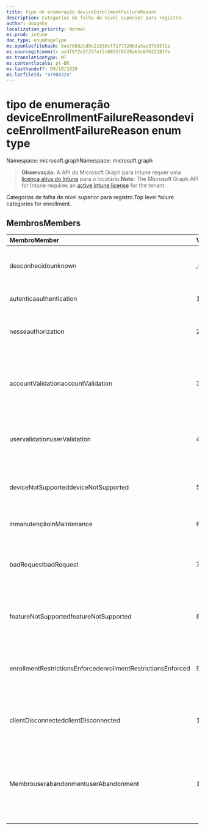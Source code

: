 ```yaml
---
title: tipo de enumeração deviceEnrollmentFailureReason
description: Categorias de falha de nível superior para registro.
author: dougeby
localization_priority: Normal
ms.prod: intune
doc_type: enumPageType
ms.openlocfilehash: 9ee798d2cd9c21038cff177320b3a3ae37d05f2e
ms.sourcegitcommit: acdf972e2f25fef2c6855f6f28a63c0762228ffa
ms.translationtype: MT
ms.contentlocale: pt-BR
ms.lasthandoff: 09/18/2020
ms.locfileid: "47984324"
---
```

# <a name="deviceenrollmentfailurereason-enum-type"></a><span data-ttu-id="775db-103">tipo de enumeração deviceEnrollmentFailureReason</span><span class="sxs-lookup"><span data-stu-id="775db-103">deviceEnrollmentFailureReason enum type</span></span>

<span data-ttu-id="775db-104">Namespace: microsoft.graph</span><span class="sxs-lookup"><span data-stu-id="775db-104">Namespace: microsoft.graph</span></span>

> <span data-ttu-id="775db-105">**Observação:** A API do Microsoft Graph para Intune requer uma [licença ativa do Intune](https://go.microsoft.com/fwlink/?linkid=839381) para o locatário.</span><span class="sxs-lookup"><span data-stu-id="775db-105">**Note:** The Microsoft Graph API for Intune requires an [active Intune license](https://go.microsoft.com/fwlink/?linkid=839381) for the tenant.</span></span>

<span data-ttu-id="775db-106">Categorias de falha de nível superior para registro.</span><span class="sxs-lookup"><span data-stu-id="775db-106">Top level failure categories for enrollment.</span></span>

## <a name="members"></a><span data-ttu-id="775db-107">Membros</span><span class="sxs-lookup"><span data-stu-id="775db-107">Members</span></span>
|<span data-ttu-id="775db-108">Membro</span><span class="sxs-lookup"><span data-stu-id="775db-108">Member</span></span>|<span data-ttu-id="775db-109">Valor</span><span class="sxs-lookup"><span data-stu-id="775db-109">Value</span></span>|<span data-ttu-id="775db-110">Descrição</span><span class="sxs-lookup"><span data-stu-id="775db-110">Description</span></span>|
|:---|:---|:---|
|<span data-ttu-id="775db-111">desconhecido</span><span class="sxs-lookup"><span data-stu-id="775db-111">unknown</span></span>|<span data-ttu-id="775db-112">,0</span><span class="sxs-lookup"><span data-stu-id="775db-112">0</span></span>|<span data-ttu-id="775db-113">O valor padrão, motivo da falha é desconhecido.</span><span class="sxs-lookup"><span data-stu-id="775db-113">Default value, failure reason is unknown.</span></span>|
|<span data-ttu-id="775db-114">autentica</span><span class="sxs-lookup"><span data-stu-id="775db-114">authentication</span></span>|<span data-ttu-id="775db-115">1 </span><span class="sxs-lookup"><span data-stu-id="775db-115">1</span></span>|<span data-ttu-id="775db-116">Falha de autenticação</span><span class="sxs-lookup"><span data-stu-id="775db-116">Authentication failed</span></span>|
|<span data-ttu-id="775db-117">nesse</span><span class="sxs-lookup"><span data-stu-id="775db-117">authorization</span></span>|<span data-ttu-id="775db-118">2 </span><span class="sxs-lookup"><span data-stu-id="775db-118">2</span></span>|<span data-ttu-id="775db-119">A chamada foi autenticada, mas não está autorizada a se inscrever.</span><span class="sxs-lookup"><span data-stu-id="775db-119">Call was authenticated, but not authorized to enroll.</span></span>|
|<span data-ttu-id="775db-120">accountValidation</span><span class="sxs-lookup"><span data-stu-id="775db-120">accountValidation</span></span>|<span data-ttu-id="775db-121">3 </span><span class="sxs-lookup"><span data-stu-id="775db-121">3</span></span>|<span data-ttu-id="775db-122">Falha ao validar a conta para registro.</span><span class="sxs-lookup"><span data-stu-id="775db-122">Failed to validate the account for enrollment.</span></span> <span data-ttu-id="775db-123">(Conta bloqueada, registro não habilitado)</span><span class="sxs-lookup"><span data-stu-id="775db-123">(Account blocked, enrollment not enabled)</span></span>|
|<span data-ttu-id="775db-124">uservalidation</span><span class="sxs-lookup"><span data-stu-id="775db-124">userValidation</span></span>|<span data-ttu-id="775db-125">4 </span><span class="sxs-lookup"><span data-stu-id="775db-125">4</span></span>|<span data-ttu-id="775db-126">Não foi possível validar o usuário.</span><span class="sxs-lookup"><span data-stu-id="775db-126">User could not be validated.</span></span> <span data-ttu-id="775db-127">(O usuário não existe, licença ausente)</span><span class="sxs-lookup"><span data-stu-id="775db-127">(User does not exist, missing license)</span></span>|
|<span data-ttu-id="775db-128">deviceNotSupported</span><span class="sxs-lookup"><span data-stu-id="775db-128">deviceNotSupported</span></span>|<span data-ttu-id="775db-129">5 </span><span class="sxs-lookup"><span data-stu-id="775db-129">5</span></span>|<span data-ttu-id="775db-130">O dispositivo não tem suporte para gerenciamento de dispositivos móveis.</span><span class="sxs-lookup"><span data-stu-id="775db-130">Device is not supported for mobile device management.</span></span>|
|<span data-ttu-id="775db-131">inmanutenção</span><span class="sxs-lookup"><span data-stu-id="775db-131">inMaintenance</span></span>|<span data-ttu-id="775db-132">6 </span><span class="sxs-lookup"><span data-stu-id="775db-132">6</span></span>|<span data-ttu-id="775db-133">A conta está em manutenção.</span><span class="sxs-lookup"><span data-stu-id="775db-133">Account is in maintenance.</span></span>|
|<span data-ttu-id="775db-134">badRequest</span><span class="sxs-lookup"><span data-stu-id="775db-134">badRequest</span></span>|<span data-ttu-id="775db-135">7 </span><span class="sxs-lookup"><span data-stu-id="775db-135">7</span></span>|<span data-ttu-id="775db-136">O cliente enviou uma solicitação que não é compreendida/suportada pelo serviço.</span><span class="sxs-lookup"><span data-stu-id="775db-136">Client sent a request that is not understood/supported by the service.</span></span>|
|<span data-ttu-id="775db-137">featureNotSupported</span><span class="sxs-lookup"><span data-stu-id="775db-137">featureNotSupported</span></span>|<span data-ttu-id="775db-138">8 </span><span class="sxs-lookup"><span data-stu-id="775db-138">8</span></span>|<span data-ttu-id="775db-139">Não há suporte para os recursos usados por este registro para esta conta.</span><span class="sxs-lookup"><span data-stu-id="775db-139">Feature(s) used by this enrollment are not supported for this account.</span></span>|
|<span data-ttu-id="775db-140">enrollmentRestrictionsEnforced</span><span class="sxs-lookup"><span data-stu-id="775db-140">enrollmentRestrictionsEnforced</span></span>|<span data-ttu-id="775db-141">9 </span><span class="sxs-lookup"><span data-stu-id="775db-141">9</span></span>|<span data-ttu-id="775db-142">As restrições de registro configuradas pelo administrador bloquearam esse registro.</span><span class="sxs-lookup"><span data-stu-id="775db-142">Enrollment restrictions configured by admin blocked this enrollment.</span></span>|
|<span data-ttu-id="775db-143">clientDisconnected</span><span class="sxs-lookup"><span data-stu-id="775db-143">clientDisconnected</span></span>|<span data-ttu-id="775db-144">10 </span><span class="sxs-lookup"><span data-stu-id="775db-144">10</span></span>|<span data-ttu-id="775db-145">O cliente esgotou o tempo limite ou o registro foi anulado pelo enduser.</span><span class="sxs-lookup"><span data-stu-id="775db-145">Client timed out or enrollment was aborted by enduser.</span></span>|
|<span data-ttu-id="775db-146">Membrouserabandonment</span><span class="sxs-lookup"><span data-stu-id="775db-146">userAbandonment</span></span>|<span data-ttu-id="775db-147">11 </span><span class="sxs-lookup"><span data-stu-id="775db-147">11</span></span>|<span data-ttu-id="775db-148">O registro foi abandonado pelo enduser.</span><span class="sxs-lookup"><span data-stu-id="775db-148">Enrollment was abandoned by enduser.</span></span> <span data-ttu-id="775db-149">(Enduser Started onboard, mas não conseguiu concluí-la na forma oportuna)</span><span class="sxs-lookup"><span data-stu-id="775db-149">(Enduser started onboarding but failed to complete it in timely manner)</span></span>|


<!-- {
  "type": "#page.annotation",
  "suppressions": [
     "Warning: Enum deviceEnrollmentFailureReason has some values specified and others unspecified."
  ],
}
-->







